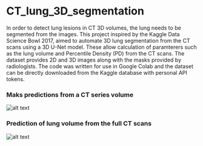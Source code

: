 # CT_lung_3D_segmentation

In order to detect lung lesions in CT 3D volumes, the lung needs to be segmented from the images. This project inspired by the Kaggle Data Science Bowl 2017, aimed to automate 3D lung segmentation from the CT scans using a 3D U-Net model. These allow calculation of paramterers such as the lung volume and Percentile Density (PD) from the CT scans. The dataset provides 2D and 3D images along with the masks provided by radiologists. The code was written for use in Google Colab and the dataset can be directly downloaded from the Kaggle database with personal API tokens.

### Maks predictions from a CT series volume
![alt text](https://raw.githubusercontent.com/rekalantar/CT_lung_3D_segmentation/master/results/subsample_pred.png)


### Prediction of lung volume from the full CT scans
![alt text](https://raw.githubusercontent.com/rekalantar/CT_lung_3D_segmentation/master/results/full_scan_prediction.png)
